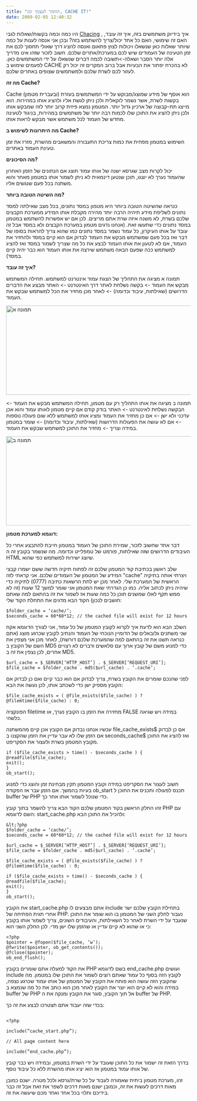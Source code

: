 ```yaml
---
title: "תחסוך לעצמך זמן, CACHE IT!"
date: 2009-02-05 12:40:32
---
```


היו כמה וכמה בקשות/שאלות לגבי <a href="http://en.wikipedia.org/wiki/Cache" target="_blank">Chacing</a> , איך בידיוק משתמשים בזה, איך זה עובד, האם זה שימושי, האם כל אחד יכול/צריך להשתמש בזה? ובכן אני אנסה לענות על כמה שיותר שאלות כאן שנשאלו ויכולות לצוץ פתאום ואנסה להציג דרך שאולי תחסוך לכם את זמן הטעינה של העמודים שיש לכם במערכת/אתרים שלכם. חשוב לזכור שזהו אינו מדריך אלה יותר הסבר ושאלה-&gt;תשובה לכמה דברים שנשאלו על ידי המשתמשים כאן. לפעמים שימוש ב CACHE לא בהכרח יפתור את הבעיות אבל ברוב המקרים זה יכול רק לעזור לכם לשרת שלכם ולמשתמשים שצופים באתרים שלכם.

<!--more--><strong>מה זה Cache?</strong>

Cache (ובעברית מטמון) הוא אוסף של מידע שמוצג/מבוקש על ידי המשתמשים בעזרת בקשות לשרת, אשר נשמר לוקאלית ולכן ניתן לגשת אליו ולהציג אותו במהירות. הוא מייצג תת-קבוצה של ארכיון גדול יותר. המטמון נמצא פיזית קרוב יותר לזה שמבקש אותו ולכן ניתן להציג את התוכן שלו לכמות רבה יותר של משתמשים במהירות, בניגוד לטעינה מחדש של העמוד לכל משתמש אשר מבקש לראות אותו.

<strong>מה היתרונות לשימוש ב Cache?</strong>

השימוש במטמון מפחית את כמות צריכת התעבורה והמשאבים מהשרת, מזרז את זמן טעינת העמוד באתרים.

<strong>מה הסיכונים?</strong>

יכול לקרות מצב שגרסא ישנה של אותו עמוד תוצג אם הנתונים של הזמן האחרון שהעמוד נערך לא יוצגו, תוכן שנטען דינמאית לא ניתן לשמור אותו במטמון מאחר והוא משתנה בכל פעם שנגשים אליו.

<strong>מה השיטה הטובה ביותר?</strong>

כנראה שהשיטה הטובה ביותר היא מטמון במסד נתונים, בכל מצב שאילתה למסד נתונים לשליפת מידע תיהיה הרבה יותר מהירה מקבלת אותו המידע ממערכת הקבצים שלכם בשרת, לא משנה איזה שרת אתם מריצים. לכן אם יש אפשרות להשתמש במטמון במסד נתונים כדי שתעשו זאת. (אנחנו נדגים מטמון במערכת הקבצים ולא במסד אבל זה עובד על אותו העיקרון, כל עמוד נשמר במסד נתונים כמו שהוא צריך להראות בסופו של דבר ואז בכל פעם שמשתמש מבקש את העמוד לבדוק אם הוא קיים במסד ולהחזיר את העמוד, אם לא לטעון את אותו העמוד לבצע את כל מה שצריך לשמור במסד ואז להציג למשתמש ככה שפעם הבאה משתמש שירצה את אותו העמוד הוא כבר יהיה קיים במסד).

<strong>איך זה עובד?</strong>

תמונה א מציגה את התהליך של הצגת עמוד אינטרנט למשתמש. תחילה המשתמש מבקש את העמוד -&gt; בקשה נשלחת לאתר דרך האינטרנט -&gt; האתר מבצע את הדברים הדרושים (שאילתות, עיבוד וכדומה) -&gt; לאחר מכן מחזיר את הכל למשתמש שבקש את העמוד.

<img class="aligncenter size-full wp-image-115" title="תמונה א" src="http://www.vadimg.co.il/wp-content/uploads/2009/02/php-caching-1.gif" alt="תמונה א" width="542" height="243" />

תמונה ב מציגה את אותו התהליך רק עם מטמון, תחילה המשתמש מבקש את העמוד -&gt; הבקשה נשלחת לאינטרנט -&gt; האתר בודק קודם אם קיים מטמון לאותו עמוד והוא אכן עדכני ולא ישן -&gt; אם כן מחזיר את העמוד ומציג אותו למשתמש ללא שום פעולה נוספות -&gt; אם לא עושה את הפעולות הדרושות (שאילתות, עיבוד וכדומה) -&gt; שומר במטמון במידה וצריך -&gt; מחזיר את התוכן למשתמש שבקש את העמוד.

<img class="aligncenter size-full wp-image-116" title="תמונה ב" src="http://www.vadimg.co.il/wp-content/uploads/2009/02/php-caching-2.gif" alt="תמונה ב" width="542" height="243" />

<strong>דוגמא למערכת מטמון:</strong>

דבר אחד שחשוב לזכור, שמירת התוכן של העמוד במטמון חייבת להתבצע אחרי כל העיבודים הדרושים שזה שאילתות, פורמט של טמפלייט וכדומה. מה שנשמר בקובץ זה ה HTML שיוצג ישירות למשתמש כפי שהוא.

שלב ראשון בכתיבת קוד המטמון שלכם זה לפתוח תיקיה חדשה ששם ישמרו קבצי המידע של המטמון של העמודים שלכם. אני קראתי לזה "cache" ויצרתי אותה בתיקיה הראשית של המערכת שלי. לאחר מכן יש לתת הרשאות כתיבה (0777) לתיקיה כדי שיהיה ניתן לכתוב אליה. כמו כן הגדרתי שאת המטמון אני שומר למשך 12 שעות (זה לא ממש תקף לאלו שמשנים תוכן כל כמה שעות אז לשמור את זה בהתאם למה שאתם חושבים לנכון) הקוד הבא מדגים את התחלת הקוד שלי:

```
$folder_cache = ‘cache/’;
$seconds_cache = 60*60*12; // the cached file will exist for 12 hours
```

השלב הבא הוא לדעת איך לקרוא לקובץ המטמון של כל עמוד, אני לצורך הדוגמא אקח שני משתנים גלובאלים של הדומיין הנוכחי של העמוד והנתיב לקובץ שכרגע מוצג (אתם כנראה תשנו את זה בהתאם למה שהמערכת שלכם דורשת), לאחר מכן אני מצפין את השם של הקובץ ב MD5 כדי למנוע משם של קובץ ארוך עם סלאשים ודברים לא רצויים אחרים, לכן נצפין את זה ב MD5.

```
$url_cache = $_SERVER[’HTTP_HOST’] . $_SERVER[’REQUEST_URI’];
$file_cache = $folder_cache . md5($url_cache) . ‘.cache’;
```

לפני שהנכם שומרים את הקובץ בשרת, צריך לבדוק אם הוא כבר קיים ואם כן לבדוק אם הקובץ מספיק ישן כדי לשכתב אותו, לכן נעשה את הבא:

```
$file_cache_exists = ( @file_exists($file_cache) ) ? @filemtime($file_cache) : 0;
```

הפונקציה filetime מחזירה את הזמן בו הקובץ נערך, או FALSE במידה ויש שגיאה כלשהי.

עכשיו אנחנו נבדוק אם הקובץ אכן קיים מהמשתנה file_cache_exists$ אם כן לבדוק אם הזמן שלו לא עבר עדיין את הזמן שהקצנו ב seconds_cache$ ואז להציג את התוכן מקובץ המטמון בשרת ולעצור את הסקריפט.

```
if ($file_cache_exists > time() - $seconds_cache ) {
@readfile($file_cache);
exit();
}
ob_start();
```

חשוב לעצור את הסקריפט במידה וקובץ המטמון תקין מבחינת זמן והוצג כדי למנוע בעיות בהמשך. אם הזמן עבר אז הפקודה ob_start תכנס לפעולה ותכניס את התוכן ל buffer של PHP כדי שנוכל לשמור אותו אחר כך.

זהו החלק הראשון בקוד המטמון שלכם הקוד הבא צריך להשמר בתוך קובץ PHP עם השם לדוגמא: start_cache.php ולהכיל את התוכן הבא:

```
&lt;?php
$folder_cache = ‘cache/’;
$seconds_cache = 60*60*12; // the cached file will exist for 12 hours

$url_cache = $_SERVER[’HTTP_HOST’] . $_SERVER[’REQUEST_URI’];
$file_cache = $folder_cache . md5($url_cache) . ‘.cache’;

$file_cache_exists = ( @file_exists($file_cache) ) ? @filemtime($file_cache) : 0;

if ($file_cache_exists > time() - $seconds_cache ) {
@readfile($file_cache);
exit();
}
ob_start();
```

את הקובץ start_cache.php אתם מבצעים לו include בתחילת הקובץ שלכם ישר אחרי תגית הפתיחה של PHP. נעבור לחלק השני של המטמון בו הוא שומר את התוכן שנעבד על ידי השרת לאחר כל השאילתות, והעיבודים השונים, צריך לשמור אותו בקובץ כי או שהוא לא קיים עדיין או שהזמן שלו ישן מדי. לכן החלק השני הוא:

```
<?php
$pointer = @fopen($file_cache, ‘w’);
@fwrite($pointer, ob_get_contents());
@fclose($pointer);
ob_end_flush();
```

את הקוד למעלה אתם שומרים בקובץ PHP בשם לדוגמא end_cache.php ועושים include לקובץ הזה בסוף כל עמוד שאתם רוצים לשמור את התוכן שלו במטמון. מה שהקובץ הזה עושה הוא פותח את הקובץ של המטמון של אותו עמוד שכרגע נצפה, במידה והוא לא קיים הוא יוצר את הקובץ לאחר מכן הוא כותב את כל מה שנמצא ב buffer של PHP אל תוך הקובץ, סוגר את הקובץ ומנקה את ה buffer של PHP.

בכדי שזה יעבוד אתם תצטרכו לבצע את זה כך:

```

<?php

include(”cache_start.php”);

// All page content here

include(”end_cache.php”);
```

בדרך הזאת זה ישמור את כל התוכן שעובד על ידי השרת במטמון, ובמידה ויש כבר קובץ של אותו עמוד במטמון אז הוא יציג אותו מהשרת ללא כל עיבוד נוסף.

זהו, מערכת מטמון ביתית שאמורה לעבוד על כל שרת/גרסא ולכל מטרה. ישנם כמובן מאות דרכים לעשות את זה, וכמובן ישנם מאות דרכים לשפר את זאת אבל זה כבר בידיכם ותלוי בכל אחד ואחד מכם שיעשה את זה.
